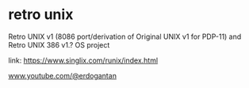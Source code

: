 # retro unix
Retro UNIX v1 (8086 port/derivation of Original UNIX v1 for PDP-11) and Retro UNIX 386 v1.? OS project

link: https://www.singlix.com/runix/index.html

www.youtube.com/@erdogantan

